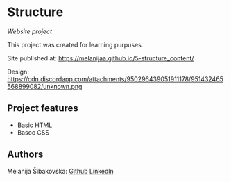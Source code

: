 # Structure

_Website project_

This project was created for learning purpuses.

Site published at: https://melanijaa.github.io/5-structure_content/

Design: https://cdn.discordapp.com/attachments/950296439051911178/951432465568899082/unknown.png


## Project features

-   Basic HTML
-   Basoc CSS

## Authors

Melanija Šibakovska: [Github](https://github.com/melanijaa) [Linkedln](https://www.linkedin.com/in/melanija-%C5%A1ibakovska-16a065234/)
